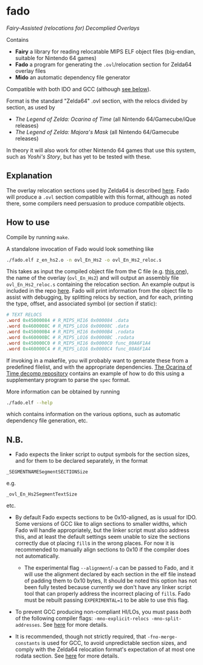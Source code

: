 # fado
*Fairy-Assisted (relocations for) Decomplied Overlays*
<!-- Nice backronym... -->

Contains
- **Fairy** a library for reading relocatable MIPS ELF object files (big-endian, suitable for Nintendo 64 games)
- **Fado** a program for generating the `.ovl`/relocation section for Zelda64 overlay files
- **Mido** an automatic dependency file generator

Compatible with both IDO and GCC (although [see below](N_B)).

Format is the standard "Zelda64" .ovl section, with the relocs divided by section, as used by
- *The Legend of Zelda: Ocarina of Time* (all Nintendo 64/Gamecube/iQue releases)
- *The Legend of Zelda: Majora's Mask* (all Nintendo 64/Gamecube releases)

In theory it will also work for other Nintendo 64 games that use this system, such as *Yoshi's Story*, but has yet to be tested with these.


## Explanation

The overlay relocation sections used by Zelda64 is described [here](z64_relocation_section_format.md). Fado will produce a `.ovl` section compatible with this format, although as noted there, some compilers need persuasion to produce compatible objects.


## How to use

Compile by running `make`.

A standalone invocation of Fado would look something like

```sh
./fado.elf z_en_hs2.o -n ovl_En_Hs2 -o ovl_En_Hs2_reloc.s
```
This takes as input the compiled object file from the C file (e.g. [this one](https://github.com/zeldaret/oot/blob/eadc477187888e1ae078d021b4a00b1366f0c9a4/src/overlays/actors/ovl_En_Hs2/z_en_hs2.c)), the name of the overlay (`ovl_En_Hs2`) and will output an assembly file `ovl_En_Hs2_reloc.s` containing the relocation section. An example output is included in the repo [here](ovl_En_Hs_reloc.s). Fado will print information from the object file to assist with debugging, by splitting relocs by section, and for each, printing the type, offset, and associated symbol (or section if static):

```mips
# TEXT RELOCS
.word 0x45000084 # R_MIPS_HI16 0x000084 .data
.word 0x4600008C # R_MIPS_LO16 0x00008C .data
.word 0x450000B4 # R_MIPS_HI16 0x0000B4 .rodata
.word 0x460000BC # R_MIPS_LO16 0x0000BC .rodata
.word 0x450000C0 # R_MIPS_HI16 0x0000C0 func_80A6F1A4
.word 0x460000C4 # R_MIPS_LO16 0x0000C4 func_80A6F1A4
```

If invoking in a makefile, you will probably want to generate these from a predefined filelist, and with the appropriate dependencies. [The Ocarina of Time decomp repository](http://github.com/zeldaret/oot) contains an example of how to do this using a supplementary program to parse the `spec` format.

More information can be obtained by running

```sh
./fado.elf --help
```

which contains information on the various options, such as automatic dependency file generation, etc.


## N.B.

- Fado expects the linker script to output symbols for the section sizes, and for them to be declared separately, in the format

```
_SEGMENTNAMESegmentSECTIONSize
```

e.g.

```
_ovl_En_Hs2SegmentTextSize
```

etc.

- By default Fado expects sections to be 0x10-aligned, as is usual for IDO. Some versions of GCC like to align sections to smaller widths, which Fado will handle appropriately, but the linker script must also address this, and at least the default settings seem unable to size the sections correctly due ot placing `fill`s in the wrong places. For now it is recommended to manually align sections to 0x10 if the compiler does not automatically.
  - The experimental flag `--alignment`/`-a` can be passed to Fado, and it will use the alignment declared by each section in the elf file instead of padding them to 0x10 bytes, It should be noted this option has not been fully tested because currently we don't have any linker script tool that can properly address the incorrect placing of `fill`s. Fado must be rebuilt passing `EXPERIMENTAL=1` to be able to use this flag.

- To prevent GCC producing non-compliant HI/LOs, you must pass *both* of the following compiler flags: `-mno-explicit-relocs -mno-split-addresses`. See [here](z64_relocation_section_format.md#hilo) for more details.

- It is recommended, though not strictly required, that `-fno-merge-constants` is used for GCC, to avoid unpredictable section sizes, and comply with the Zelda64 relocation format's expectation of at most one rodata section. See [here](z64_relocation_section_format.md#rodata) for more details.
